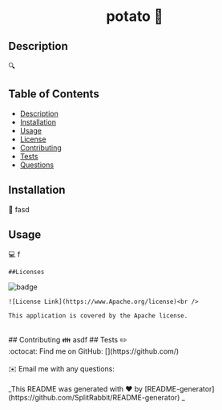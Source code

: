 
  <h1 align="center">potato  👋</h1>

  ## Description
  🔍 
  ## Table of Contents
  - [Description](#description)
  - [Installation](#installation)
  - [Usage](#usage)
  - [License](#license)
  - [Contributing](#contributing)
  - [Tests](#tests)
  - [Questions](#questions)
  ## Installation
  💾 fasd
  ## Usage
  💻 f
  
    ##Licenses
    
  ![badge](https://img.shields.io/badge/license-Apache-brightgreen)<br />
  
    
    ![License Link](https://www.Apache.org/license)<br />
    
    This application is covered by the Apache license. 
    
  <br />
  ## Contributing
  👪 asdf
  ## Tests
  ✏️ 
  <br />
  :octocat: Find me on GitHub: [](https://github.com/)<br />
  <br />
  ✉️ Email me with any questions: <br /><br />
  _This README was generated with ❤️ by [README-generator](https://github.com/SplitRabbit/README-generator) _
    